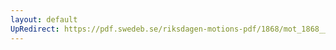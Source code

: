 ```yaml
---
layout: default
UpRedirect: https://pdf.swedeb.se/riksdagen-motions-pdf/1868/mot_1868__ak__00079/mot_1868__ak__00079_001.pdf
---
```

